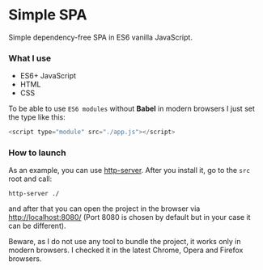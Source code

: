 # Simple SPA

Simple dependency-free SPA in ES6 vanilla JavaScript.

### What I use
* ES6+ JavaScript
* HTML
* CSS

To be able to use `ES6 modules` without **Babel** in modern browsers I just set the type like this:
```javascript
<script type="module" src="./app.js"></script>
```

### How to launch
As an example, you can use [http-server](https://www.npmjs.com/package/http-server). After you install it, 
go to the `src` root and call:
```text
http-server ./
```
and after that you can open the project in the browser via [http://localhost:8080/](http://localhost:8080/) (Port 8080 is chosen by default but in your case it can be different).

Beware, as I do not use any tool to bundle the project, it works only in modern browsers. I checked it in the latest Chrome, Opera and Firefox browsers.